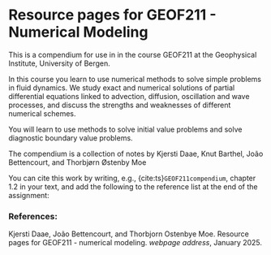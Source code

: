 # Resource pages for GEOF211 - Numerical Modeling

This is a compendium for use in in the course GEOF211 at the Geophysical Institute, University of Bergen. 

In this course you learn to use numerical methods to solve simple problems in fluid dynamics. We study exact and numerical solutions of partial differential equations linked to advection, diffusion, oscillation and wave processes, and discuss the strengths and weaknesses of different numerical schemes.

You will learn to use methods to solve initial value problems and solve diagnostic boundary value problems.

The compendium is a collection of notes by Kjersti Daae, Knut Barthel, João Bettencourt, and Thorbjørn Østenby Moe

You can cite this work by writing, e.g., {cite:ts}`GEOF211compendium`, chapter 1.2  in your text, and add the following to the reference list at the end of the assignment:


### References:

Kjersti Daae, João Bettencourt, and Thorbjorn Ostenbye Moe. Resource pages for GEOF211 - numerical modeling. _webpage address_, January 2025.

```{tableofcontents}
```
